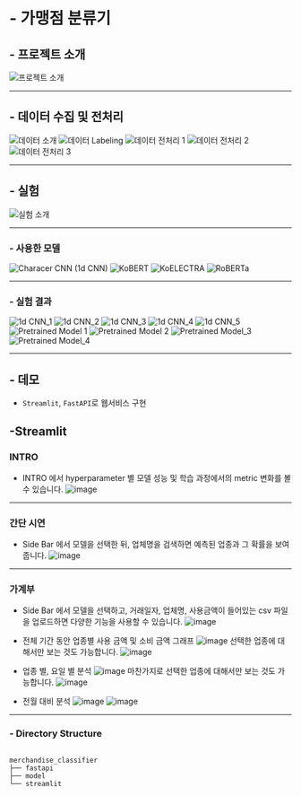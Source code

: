 # - 가맹점 분류기
## - 프로젝트 소개
![프로젝트 소개](https://user-images.githubusercontent.com/97024674/182273714-e00c0fe4-bacf-446a-9e64-f9c153cb0d0c.png)
***
## - 데이터 수집 및 전처리
![데이터 소개](https://user-images.githubusercontent.com/97024674/182273836-e6958ba0-b951-4367-9bdb-b771f3e56855.png)
![데이터 Labeling](https://user-images.githubusercontent.com/97024674/182273877-48076fa2-cfcb-4332-b05e-8a3625d2c21c.png)
![데이터 전처리 1](https://user-images.githubusercontent.com/97024674/182273903-85320329-cb08-40f6-b767-8de04d800e03.png)
![데이터 전처리 2](https://user-images.githubusercontent.com/97024674/182273942-8f4701f1-ecfa-42e7-83a2-0fd84c55b51d.png)
![데이터 전처리 3](https://user-images.githubusercontent.com/97024674/182273977-a47eb134-1d74-4146-9fe4-7bf10c793d48.png)
***
## - 실험
![실험 소개](https://user-images.githubusercontent.com/97024674/182274033-6e1334e2-3c55-4fce-85b3-3e9022024c9a.png)
***
### - 사용한 모델
![Characer CNN (1d CNN)](https://user-images.githubusercontent.com/97024674/182274112-5d59c826-9343-410b-9233-39a898c23a46.png)
![KoBERT](https://user-images.githubusercontent.com/97024674/182274156-38a2f2b7-cc3b-4e8b-8721-53476817b5fc.png)
![KoELECTRA](https://user-images.githubusercontent.com/97024674/182274203-fc0a8f85-6ae5-49bf-aa4a-fde2f26e5c2e.png)
![RoBERTa](https://user-images.githubusercontent.com/97024674/182274251-bb3dd747-6d6a-4b65-9930-89df17c63c1e.png)
***
### - 실험 결과
![1d CNN_1](https://user-images.githubusercontent.com/97024674/182274315-3f9bf381-967b-43b0-9621-f66bdb4093e3.png)
![1d CNN_2](https://user-images.githubusercontent.com/97024674/182274351-91e12945-14fc-4eae-8a7d-81eea74a9aa0.png)
![1d CNN_3](https://user-images.githubusercontent.com/97024674/182274408-8e7987c6-f2e1-408e-ab08-d651f6ca40b7.png)
![1d CNN_4](https://user-images.githubusercontent.com/97024674/182274437-10120f9e-7d0e-46ca-a3cf-6c64e2cbd7b5.png)
![1d CNN_5](https://user-images.githubusercontent.com/97024674/182274460-6d2e364d-c72b-464c-8c8d-6ff173b59f25.png)
![Pretrained Model 1](https://user-images.githubusercontent.com/97024674/182292833-c1f95d2e-bbe9-4dc6-9543-c82717e65d0d.png)
![Pretrained Model 2](https://user-images.githubusercontent.com/97024674/182292881-d52da320-ec1d-4b33-91c7-add99fd60cb9.png)
![Pretrained Model_3](https://user-images.githubusercontent.com/97024674/182274573-6717dc57-a542-4fff-a43f-bc7bad8fa9bf.png)
![Pretrained Model_4](https://user-images.githubusercontent.com/97024674/182274602-cc64b0a5-230c-4351-8c1e-b1bf88c46c1b.png)
*****
## - 데모
* `Streamlit`, `FastAPI`로 웹서비스 구현
## -Streamlit

### INTRO
* INTRO 에서 hyperparameter 별 모델 성능 및 학습 과정에서의 metric 변화를 볼 수 있습니다.
![image](https://user-images.githubusercontent.com/97024674/182293427-03885000-3b03-413f-9917-e47f37061025.png)
***
### 간단 시연
* Side Bar 에서 모델을 선택한 뒤, 업체명을 검색하면 예측된 업종과 그 확률을 보여줍니다.
![image](https://user-images.githubusercontent.com/97024674/182293631-d35efd5f-66a5-40dc-92e5-82279ec6f08b.png)
***
### 가계부
* Side Bar 에서 모델을 선택하고, 거래일자, 업체명, 사용금액이 들어있는 csv 파일을 업로드하면 다양한 기능을 사용할 수 있습니다.
![image](https://user-images.githubusercontent.com/97024674/182293902-e3b7d35d-9f7d-47a1-82f4-63681409e9d6.png)


 - 전체 기간 동안 업종별 사용 금액 및 소비 금액 그래프
![image](https://user-images.githubusercontent.com/97024674/182293965-41cd357f-e398-4b48-bc9a-95f1aecdb387.png)
선택한 업종에 대해서만 보는 것도 가능합니다.
![image](https://user-images.githubusercontent.com/97024674/182294039-41bcce5a-ebe0-4678-b817-b6623ad3e8f3.png)

 - 업종 별, 요일 별 분석
 ![image](https://user-images.githubusercontent.com/97024674/182294123-3f3ce8e6-6f6b-4982-be2c-2b6474d293ab.png)
 마찬가지로 선택한 업종에 대해서만 보는 것도 가능합니다.
![image](https://user-images.githubusercontent.com/97024674/182295178-ca3a0aa1-c077-4949-848a-5c434f9015e1.png)

 - 전월 대비 분석
![image](https://user-images.githubusercontent.com/97024674/182295529-4270bee9-f075-400e-920e-1ae72c6d0e8f.png)
![image](https://user-images.githubusercontent.com/97024674/182295684-fbf4d8c5-523f-479e-a8ab-9642bfe4f316.png)

*****
### - Directory Structure
<pre>
<code>
merchandise_classifier
├── fastapi
├── model
└── streamlit
</code>
</pre>


